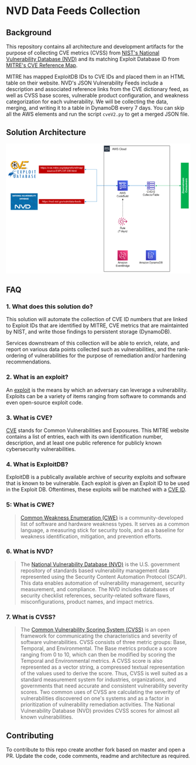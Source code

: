# NVD Data Feeds Collection

## Background

This repository contains all architecture and development artifacts for the purpose of collecting CVE metrics (CVSS) from [NIST's National Vulnerability Database (NVD)](https://nvd.nist.gov/vuln/data-feeds) and its matching Exploit Database ID from [MITRE's CVE Reference Map](https://cve.mitre.org/data/refs/refmap/source-EXPLOIT-DB.html).

MITRE has mapped ExploitDB IDs to CVE IDs and placed them in an HTML table on their website.
NVD's JSON Vulnerability Feeds include a description and associated reference links from the CVE dictionary feed, as well as CVSS base scores, vulnerable product configuration, and weakness categorization for each vulnerability.
We will be collecting the data, merging, and writing it to a table in DynamoDB every 7 days. You can skip all the AWS elements and run the script `cveV2.py` to get a merged JSON file.

## Solution Architecture

![SolutionArchitectureDiagram](./attachments/SolutionArchitectureDiagram.png)

## FAQ

### 1. What does this solution do?

This solution will automate the collection of CVE ID numbers that are linked to Exploit IDs that are identified by MITRE, CVE metrics that are maintainted by NIST, and write those findings to persistent storage (DynamoDB).

Services downstream of this collection will be able to enrich, relate, and report on various data points collected such as vulnerabilities, and the rank-ordering of vulnerabilities for the purpose of remediation and/or hardening recommendations.

### 2. What is an exploit?

An [exploit](https://www.rapid7.com/fundamentals/vulnerabilities-exploits-threats/) is the means by which an adversary can leverage a vulnerability. Exploits can be a variety of items ranging from software to commands and even open-source exploit code.

### 3. What is CVE?

[CVE](https://cve.mitre.org/index.html) stands for Common Vulnerabilities and Exposures. This MITRE website contains a list of entries,
each with its own identification number, description, and at least one public reference for publicly known cybersecurity vulnerabilities.

### 4. What is ExploitDB?

ExploitDB is a publically available archive of security exploits and software that is known to be vulnerable. Each exploit is given an Exploit ID to be used in the Exploit DB. Oftentimes, these exploits will be matched with a [CVE ID](https://cve.mitre.org/cve/identifiers/).  

### 5: What is CWE?

> [Common Weakness Enumeration (CWE)](https://cwe.mitre.org/) is a community-developed list of software and hardware weakness types. It serves as a common language, a measuring stick for security tools, and as a baseline for weakness identification, mitigation, and prevention efforts.

### 6. What is NVD?

> The [National Vulnerability Database (NVD)](https://nvd.nist.gov/) is the U.S. government repository of standards based vulnerability management data represented using the Security Content Automation Protocol (SCAP).
This data enables automation of vulnerability management, security measurement, and compliance. The NVD includes databases of security checklist references, security-related software flaws, misconfigurations, product names, and impact metrics.

### 7. What is CVSS?

> The [Common Vulnerability Scoring System (CVSS)]((https://nvd.nist.gov/vuln-metrics/cvss)) is an open framework for communicating the characteristics and severity of software vulnerabilities.
CVSS consists of three metric groups: Base, Temporal, and Environmental. The Base metrics produce a score ranging from 0 to 10, which can then be modified by scoring the Temporal and Environmental metrics.
A CVSS score is also represented as a vector string, a compressed textual representation of the values used to derive the score.
Thus, CVSS is well suited as a standard measurement system for industries, organizations, and governments that need accurate and consistent vulnerability severity scores.
Two common uses of CVSS are calculating the severity of vulnerabilities discovered on one's systems and as a factor in prioritization of vulnerability remediation activities.
The National Vulnerability Database (NVD) provides CVSS scores for almost all known vulnerabilities.

## Contributing

To contribute to this repo create another fork based on master and open a PR. Update the code, code comments, readme and architecture as required.

